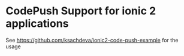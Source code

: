 # CodePush Support for ionic 2 applications

See <https://github.com/ksachdeva/ionic2-code-push-example> for the usage
